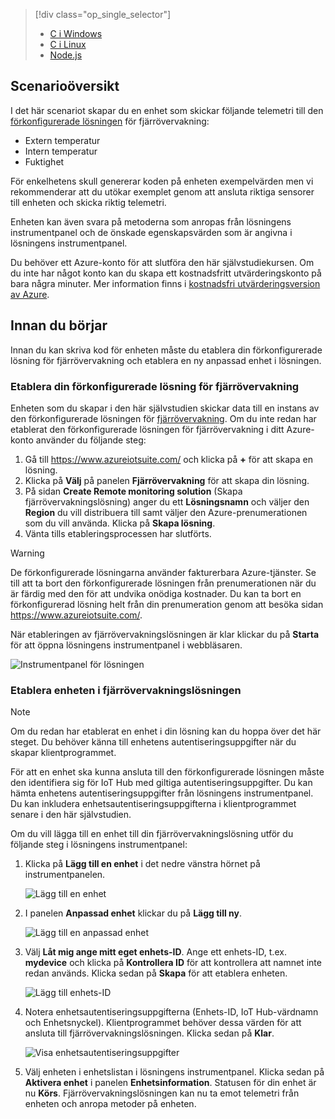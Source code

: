 > [!div class="op_single_selector"]
> * [C i Windows](../articles/iot-suite/iot-suite-v1-connecting-devices.md)
> * [C i Linux](../articles/iot-suite/iot-suite-v1-connecting-devices-linux.md)
> * [Node.js](../articles/iot-suite/iot-suite-v1-connecting-devices-node.md)
> 
> 

## <a name="scenario-overview"></a>Scenarioöversikt
I det här scenariot skapar du en enhet som skickar följande telemetri till den [förkonfigurerade lösningen][lnk-what-are-preconfig-solutions] för fjärrövervakning:

* Extern temperatur
* Intern temperatur
* Fuktighet

För enkelhetens skull genererar koden på enheten exempelvärden men vi rekommenderar att du utökar exemplet genom att ansluta riktiga sensorer till enheten och skicka riktig telemetri.

Enheten kan även svara på metoderna som anropas från lösningens instrumentpanel och de önskade egenskapsvärden som är angivna i lösningens instrumentpanel.

Du behöver ett Azure-konto för att slutföra den här självstudiekursen. Om du inte har något konto kan du skapa ett kostnadsfritt utvärderingskonto på bara några minuter. Mer information finns i [kostnadsfri utvärderingsversion av Azure][lnk-free-trial].

## <a name="before-you-start"></a>Innan du börjar
Innan du kan skriva kod för enheten måste du etablera din förkonfigurerade lösning för fjärrövervakning och etablera en ny anpassad enhet i lösningen.

### <a name="provision-your-remote-monitoring-preconfigured-solution"></a>Etablera din förkonfigurerade lösning för fjärrövervakning
Enheten som du skapar i den här självstudien skickar data till en instans av den förkonfigurerade lösningen för [fjärrövervakning][lnk-remote-monitoring]. Om du inte redan har etablerat den förkonfigurerade lösningen för fjärrövervakning i ditt Azure-konto använder du följande steg:

1. Gå till <https://www.azureiotsuite.com/> och klicka på **+** för att skapa en lösning.
2. Klicka på **Välj** på panelen **Fjärrövervakning** för att skapa din lösning.
3. På sidan **Create Remote monitoring solution** (Skapa fjärrövervakningslösning) anger du ett **Lösningsnamn** och väljer den **Region** du vill distribuera till samt väljer den Azure-prenumerationen som du vill använda. Klicka på **Skapa lösning**.
4. Vänta tills etableringsprocessen har slutförts.

> [!WARNING]
> De förkonfigurerade lösningarna använder fakturerbara Azure-tjänster. Se till att ta bort den förkonfigurerade lösningen från prenumerationen när du är färdig med den för att undvika onödiga kostnader. Du kan ta bort en förkonfigurerad lösning helt från din prenumeration genom att besöka sidan <https://www.azureiotsuite.com/>.
> 
> 

När etableringen av fjärrövervakningslösningen är klar klickar du på **Starta** för att öppna lösningens instrumentpanel i webbläsaren.

![Instrumentpanel för lösningen][img-dashboard]

### <a name="provision-your-device-in-the-remote-monitoring-solution"></a>Etablera enheten i fjärrövervakningslösningen
> [!NOTE]
> Om du redan har etablerat en enhet i din lösning kan du hoppa över det här steget. Du behöver känna till enhetens autentiseringsuppgifter när du skapar klientprogrammet.
> 
> 

För att en enhet ska kunna ansluta till den förkonfigurerade lösningen måste den identifiera sig för IoT Hub med giltiga autentiseringsuppgifter. Du kan hämta enhetens autentiseringsuppgifter från lösningens instrumentpanel. Du kan inkludera enhetsautentiseringsuppgifterna i klientprogrammet senare i den här självstudien.

Om du vill lägga till en enhet till din fjärrövervakningslösning utför du följande steg i lösningens instrumentpanel:

1. Klicka på **Lägg till en enhet** i det nedre vänstra hörnet på instrumentpanelen.
   
   ![Lägg till en enhet][1]
2. I panelen **Anpassad enhet** klickar du på **Lägg till ny**.
   
   ![Lägg till en anpassad enhet][2]
3. Välj **Låt mig ange mitt eget enhets-ID**. Ange ett enhets-ID, t.ex. **mydevice** och klicka på **Kontrollera ID** för att kontrollera att namnet inte redan används. Klicka sedan på **Skapa** för att etablera enheten.
   
   ![Lägg till enhets-ID][3]
4. Notera enhetsautentiseringsuppgifterna (Enhets-ID, IoT Hub-värdnamn och Enhetsnyckel). Klientprogrammet behöver dessa värden för att ansluta till fjärrövervakningslösningen. Klicka sedan på **Klar**.
   
    ![Visa enhetsautentiseringsuppgifter][4]
5. Välj enheten i enhetslistan i lösningens instrumentpanel. Klicka sedan på **Aktivera enhet** i panelen **Enhetsinformation**. Statusen för din enhet är nu **Körs**. Fjärrövervakningslösningen kan nu ta emot telemetri från enheten och anropa metoder på enheten.

[img-dashboard]: ./media/iot-suite-v1-selector-connecting/dashboard.png
[1]: ./media/iot-suite-v1-selector-connecting/suite0.png
[2]: ./media/iot-suite-v1-selector-connecting/suite1.png
[3]: ./media/iot-suite-v1-selector-connecting/suite2.png
[4]: ./media/iot-suite-v1-selector-connecting/suite3.png

[lnk-what-are-preconfig-solutions]: ../articles/iot-suite/iot-suite-v1-what-are-preconfigured-solutions.md
[lnk-remote-monitoring]: ../articles/iot-suite/iot-suite-v1-remote-monitoring-sample-walkthrough.md
[lnk-free-trial]: http://azure.microsoft.com/pricing/free-trial/
